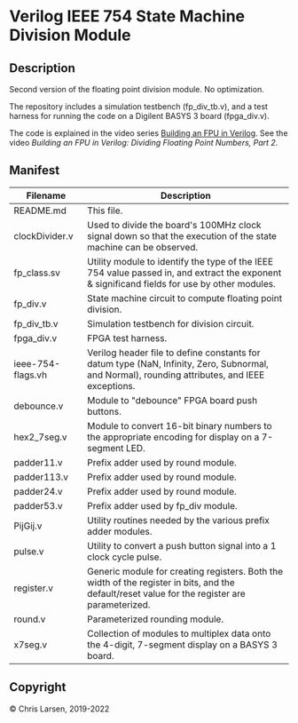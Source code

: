 # Verilog IEEE 754 State Machine Division Module

## Description

Second version of the floating point division module. No optimization.

The repository includes a simulation testbench (fp_div_tb.v), and a test harness for
running the code on a Digilent BASYS 3 board (fpga_div.v).

The code is explained in the video series [Building an FPU in Verilog](https://www.youtube.com/watch?v=rYkVdJnVJFQ&list=PLlO9sSrh8HrwcDHAtwec1ycV-m50nfUVs).
See the video *Building an FPU in Verilog: Dividing Floating Point Numbers, Part 2*.

## Manifest

|   Filename        |                        Description                           |
|-------------------|--------------------------------------------------------------|
| README.md         | This file.                                                   |
| clockDivider.v    | Used to divide the board's 100MHz clock signal down so that the execution of the state machine can be observed. |
| fp_class.sv       | Utility module to identify the type of the IEEE 754 value passed in, and extract the exponent & significand fields for use by other modules. |
| fp_div.v          | State machine circuit to compute floating point division.    |
| fp_div_tb.v       | Simulation testbench for division circuit.                              |
| fpga_div.v        | FPGA test harness.                                           |
| ieee-754-flags.vh | Verilog header file to define constants for datum type (NaN, Infinity, Zero, Subnormal, and Normal), rounding attributes, and IEEE exceptions. |
| debounce.v        | Module to "debounce" FPGA board push buttons.                |
| hex2_7seg.v       | Module to convert 16-bit binary numbers to the appropriate encoding for display on a 7-segment LED. |
| padder11.v        | Prefix adder used by round module.                           |
| padder113.v       | Prefix adder used by round module.                           |
| padder24.v        | Prefix adder used by round module.                           |
| padder53.v        | Prefix adder used by fp_div module.                          |
| PijGij.v          | Utility routines needed by the various prefix adder modules. |
| pulse.v           | Utility to convert a push button signal into a 1 clock cycle pulse. |
| register.v        | Generic module for creating registers. Both the width of the register in bits, and the default/reset value for the register are parameterized. |
| round.v           | Parameterized rounding module.                               |
| x7seg.v | Collection of modules to multiplex data onto the 4-digit, 7-segment display on a BASYS 3 board. |

## Copyright

:copyright: Chris Larsen, 2019-2022
